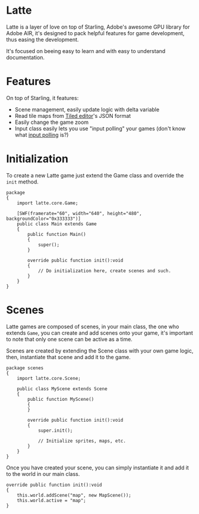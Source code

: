 # Latte
Latte is a layer of love on top of Starling, Adobe's awesome GPU library for Adobe AIR, it's designed to pack 
helpful features for game development, thus easing the development.

It's focused on beeing easy to learn and with easy to understand documentation.

# Features
On top of Starling, it features:

 * Scene management, easily update logic with delta variable
 * Read tile maps from [Tiled editor](http://www.mapeditor.org/)'s JSON format
 * Easily change the game zoom
 * Input class easily lets you use "input polling" your games (don't know what [input polling](https://code.google.com/p/libgdx/wiki/InputPolling) is?)

# Initialization

To create a new Latte game just extend the Game class and override the ```init``` method.

```
package
{
	import latte.core.Game;

	[SWF(framerate="60", width="640", height="480", backgroundColor="0x333333")]
	public class Main extends Game
	{
		public function Main()
		{
			super();
		}
		
		override public function init():void
		{
			// Do initialization here, create scenes and such.
		}
	}
}
```

# Scenes

Latte games are composed of scenes, in your main class, the one who extends ```Game```, you can create and add scenes onto your game, it's important
to note that only one scene can be active as a time.

Scenes are created by extending the Scene class with your own game logic, then, instantiate that scene and add it to the game.

```
package scenes
{
	import latte.core.Scene;

	public class MyScene extends Scene
	{
		public function MyScene()
		{
		}
		
		override public function init():void
		{
			super.init();
			
			// Initialize sprites, maps, etc.
		}
	}
}
```

Once you have created your scene, you can simply instantiate it and add it to the world in our main class.

```
override public function init():void
{
	this.world.addScene("map", new MapScene());
	this.world.active = "map";
}
```